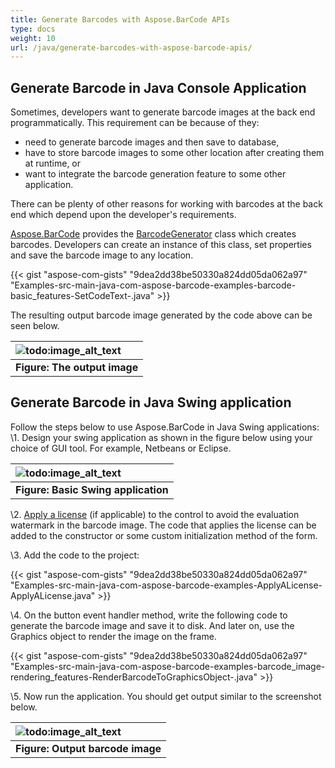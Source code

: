 ```yaml
---
title: Generate Barcodes with Aspose.BarCode APIs
type: docs
weight: 10
url: /java/generate-barcodes-with-aspose-barcode-apis/
---
```


## **Generate Barcode in Java Console Application**
Sometimes, developers want to generate barcode images at the back end programmatically. This requirement can be because of they:

- need to generate barcode images and then save to database,
- have to store barcode images to some other location after creating them at runtime, or
- want to integrate the barcode generation feature to some other application.

There can be plenty of other reasons for working with barcodes at the back end which depend upon the developer's requirements.

[Aspose.BarCode](https://www.aspose.com/products/barcode/java) provides the [BarcodeGenerator](https://apireference.aspose.com/barcode/java/com.aspose.barcode.generation/BarcodeGenerator) class which creates barcodes. Developers can create an instance of this class, set properties and save the barcode image to any location.

{{< gist "aspose-com-gists" "9dea2dd38be50330a824dd05da062a97" "Examples-src-main-java-com-aspose-barcode-examples-barcode-basic_features-SetCodeText-.java" >}}



The resulting output barcode image generated by the code above can be seen below.

|![todo:image_alt_text](http://i.imgur.com/eZ68GPM.jpg)|
| :- |
|**Figure: The output image**|
## **Generate Barcode in Java Swing application**
Follow the steps below to use Aspose.BarCode in Java Swing applications:
\1. Design your swing application as shown in the figure below using your choice of GUI tool. For example, Netbeans or Eclipse.

|![todo:image_alt_text](http://i.imgur.com/djVeP0U.png)|
| :- |
|**Figure: Basic Swing application**|
\2. [Apply a license](/barcode/java/licensing/) (if applicable) to the control to avoid the evaluation watermark in the barcode image. The code that applies the license can be added to the constructor or some custom initialization method of the form.

\3. Add the code to the project:

{{< gist "aspose-com-gists" "9dea2dd38be50330a824dd05da062a97" "Examples-src-main-java-com-aspose-barcode-examples-ApplyALicense-ApplyALicense.java" >}}

\4. On the button event handler method, write the following code to generate the barcode image and save it to disk. And later on, use the Graphics object to render the image on the frame.

{{< gist "aspose-com-gists" "9dea2dd38be50330a824dd05da062a97" "Examples-src-main-java-com-aspose-barcode-examples-barcode_image-rendering_features-RenderBarcodeToGraphicsObject-.java" >}}

\5. Now run the application. You should get output similar to the screenshot below.

|![todo:image_alt_text](http://i.imgur.com/iaTvIL8.png)|
| :- |
|**Figure: Output barcode image**|

